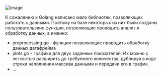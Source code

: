 
![image](https://github.com/user-attachments/assets/7c1befaa-b547-49a7-bbfa-12f2a20d36d1)

К сожалению к Golang написано мало библиотек, позволяющих работать с данными. Поэтому на базе некоторых из них были созданы пользовательские функции, позволяющие проводить анализ и обработку данных, а именно:

 - preprocessing.go - функции позволяющие проводить обработку данных датафрейма
 - plots.go - графики для двух заданных показателей. Их можно с легкостью расширить до требуемого количества, дублируя в коде строки наполнения массива данными и передачи его в график. 
 - ...

